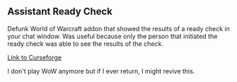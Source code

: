 ## Assistant Ready Check

Defunk World of Warcraft addon that showed the results of a ready check in your chat window. Was useful because only the person that initiated the ready check was able to see the results of the check.

[Link to Curseforge](https://wow.curseforge.com/projects/assistant-ready-check)

I don't play WoW anymore but if I ever return, I might revive this.
